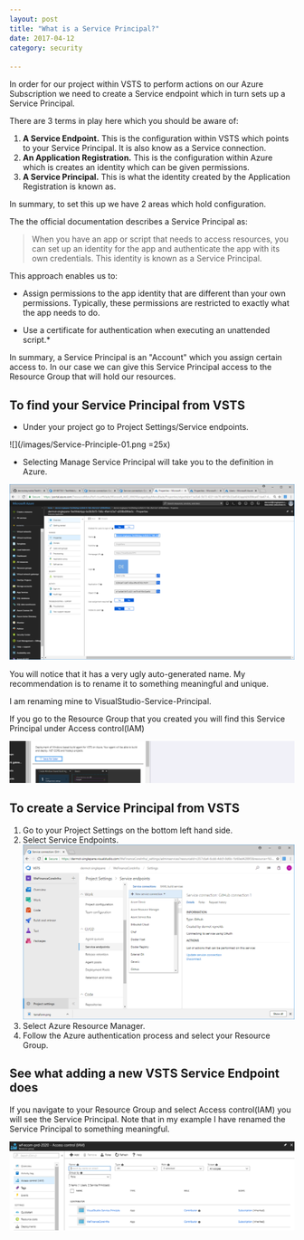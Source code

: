 ```yaml
---
layout: post
title: "What is a Service Principal?"
date: 2017-04-12
category: security

---
```

In order for our project within VSTS to perform actions on our Azure Subscription we need to create a Service endpoint which in turn sets up a Service Principal.

There are 3 terms in play here which you should be aware of:

1. **A Service Endpoint.**  This is the configuration within VSTS which points to your Service Principal.  It is also know as a Service connection.
2. **An Application Registration.**  This is the configuration within Azure which is creates an identity which can be given permissions.
3. **A Service Principal.**  This is what the identity created by the Application Registration is known as.

In summary, to set this up we have 2 areas which hold configuration.

The the official documentation describes a Service Principal as:

>When you have an app or script that needs to access resources, you can set up an identity for the app and authenticate the app with its own credentials. This identity is known as a Service Principal.

This approach enables us to:

- Assign permissions to the app identity that are different than your own permissions. Typically, these permissions are restricted to exactly what the app needs to do.

- Use a certificate for authentication when executing an unattended script.*

In summary, a Service Principal is an "Account" which you assign certain access to.  In our case we can give this Service Principal access to the Resource Group that will hold our resources.

## To find your Service Principal from VSTS
- Under your project go to Project Settings/Service endpoints.

![](/images/Service-Principle-01.png =25x)

- Selecting Manage Service Principal will take you to the definition in Azure.

![](/images/Service-Principle-02.png)

You will notice that it has a very ugly auto-generated name.  My recommendation is to rename it to something meaningful and unique.

I am renaming mine to VisualStudio-Service-Principal.

If you go to the Resource Group that you created you will find this Service Principal under Access control(IAM)

![](/images/See-Service-Principle-01-01.png)

## To create a Service Principal from VSTS
1. Go to your Project Settings on the bottom left hand side.
2. Select Service Endpoints.
![](/images/Add-Service-Principal-01.png)
3. Select Azure Resource Manager.
4. Follow the Azure authentication process and select your Resource Group.

## See what adding a new VSTS Service Endpoint does

If you navigate to your Resource Group and select Access control(IAM) you will see the Service Principal.  Note that in my example I have renamed the Service Principal to something meaningful.

![](/images/Add-Service-Principal-02.png)




